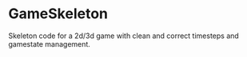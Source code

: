 # GameSkeleton
Skeleton code for a 2d/3d game with clean and correct timesteps and gamestate management.
